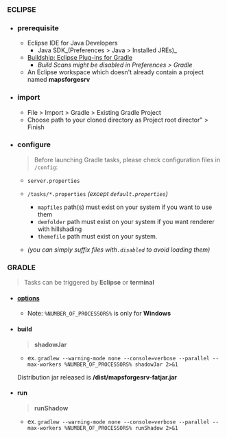 ### ECLIPSE

- ### prerequisite

  - Eclipse IDE for Java Developers
    - Java SDK_(Preferences > Java > Installed JREs)_
  - [Buildship: Eclipse Plug-ins for Gradle](https://projects.eclipse.org/projects/tools.buildship)
    - _Build Scans might be disabled in Preferences > Gradle_
  - An Eclipse workspace which doesn't already contain a project named **mapsforgesrv**

- ### import

  - File > Import > Gradle > Existing Gradle Project
  - Choose path to your cloned directory as Project root director"  > Finish

- ### configure

  > Before launching Gradle tasks, please check configuration files in `/config`:

  - `server.properties`
    
  - `/tasks/*.properties` _(except `default.properties`)_
    - `mapfiles` path(s) must exist on your system if you want to use them
    - `demfolder` path must exist on your system if you want renderer with hillshading
    - `themefile` path must exist on your system.  
  
  - _(you can simply suffix files with`.disabled` to avoid loading them)_

### GRADLE

> Tasks can be triggered by **Eclipse** or **terminal**

 - #### [options](https://docs.gradle.org/current/userguide/command_line_interface.html)

   - Note: `%NUMBER_OF_PROCESSORS%` is only for **Windows**

 - #### build

   > **shadowJar** 

      - ex. `gradlew --warning-mode none --console=verbose --parallel --max-workers %NUMBER_OF_PROCESSORS% shadowJar 2>&1`

   Distribution jar released is **/dist/mapsforgesrv-fatjar.jar**


 - #### run

   > **runShadow** 

      - ex. `gradlew --warning-mode none --console=verbose --parallel --max-workers %NUMBER_OF_PROCESSORS% runShadow 2>&1`

